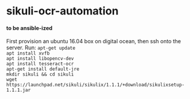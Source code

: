 # sikuli-ocr-automation

#### to be ansible-ized
First provision an ubuntu 16.04 box on digital ocean, then ssh onto the server.
Run:
`apt-get update`  
`apt install xvfb`  
`apt install libopencv-dev`  
`apt install tesseract-ocr`  
`apt-get install default-jre`  
`mkdir sikuli && cd sikuli`  
`wget https://launchpad.net/sikuli/sikulix/1.1.1/+download/sikulixsetup-1.1.1.jar`  
